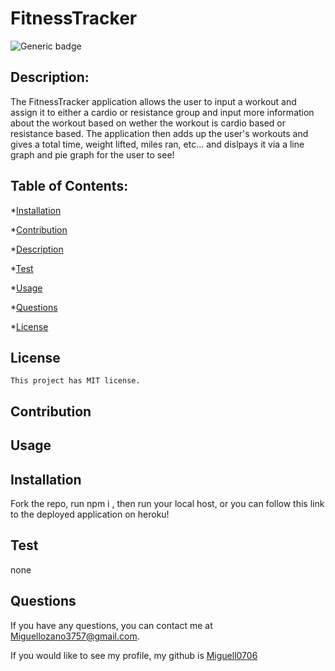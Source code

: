 # FitnessTracker
  
![Generic badge](https://img.shields.io/badge/license-MIT-blue.svg)
    


## Description: 
The FitnessTracker application allows the user to input a workout and assign it to either a cardio or resistance group and input more information about the workout based on wether the workout is cardio based or resistance based. The application then adds up the user's workouts and gives a total time, weight lifted, miles ran, etc...  and dislpays it via a line graph and pie graph for the user to see!

## Table of Contents: 
*[Installation](#installation)

*[Contribution](#contribute)

*[Description](#description)

*[Test](#test)

*[Usage](#usage)

*[Questions](#questions)

*[License](#license)

## License
    This project has MIT license.

## Contribution


## Usage


## Installation
Fork the repo, run npm i , then run your local host, or you can follow this link to the deployed application on heroku!

## Test 
none


## Questions
If you have any questions, you can contact me at Miguellozano3757@gmail.com.

If you would like to see my profile, my github is [Miguell0706](https://github.com/Miguell0706)
